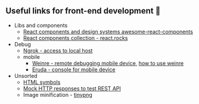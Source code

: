 ## Useful links for front-end development :rocket:

* Libs and components
  * [React components and design systems awesome-react-components](https://github.com/brillout/awesome-react-components)
  * [React components collection - react.rocks](https://react.rocks/)
* Debug
  * [Ngrok - access to local host](https://ngrok.com/)
  * mobile
    * [Weinre - remote debugging mobile device](http://people.apache.org/~pmuellr/weinre/docs/latest/Running.html), 
      [how to use weinre](http://www.codeblocq.com/2016/03/Remote-Web-Debugging-with-weinre/)
    * [Eruda - console for mobile device](https://github.com/liriliri/eruda)
* Unsorted
  * [HTML symbols](https://www.htmlsymbols.xyz/unicode/U+1F9E1)
  * [Mock HTTP responses to test REST API](https://www.mocky.io/)
  * Image minification - [tinypng](https://tinypng.com/)

